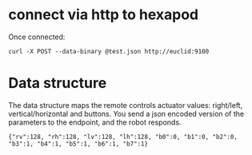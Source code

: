 # connect via http to hexapod


Once connected:

    curl -X POST --data-binary @test.json http://euclid:9100

# Data structure

The data structure maps the remote controls actuator values: right/left, vertical/horizontal and buttons.
You send a json encoded version of the parameters to the endpoint, and the robot responds.

    {"rv":128, "rh":128, "lv":128, "lh":128, "b0":0, "b1":0, "b2":0, "b3":1, "b4":1, "b5":1, "b6":1, "b7":1}
